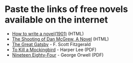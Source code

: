 # Paste the links of free novels available on the internet

* [How to write a novel(1901)](https://manybooks.net/book/150965/read) (HTML)
* [The Shooting of Dan McGrew, A Novel](https://manybooks.net/book/168489/read) (HTML)
* [The Great Gatsby](https://www.pdfbooksworld.com/bibi/pre.html?book=50.epub) - F. Scott Fitzgerald
* [To Kill a Mockingbird](https://giove.isti.cnr.it/demo/eread/libri/angry/mockingbird.pdf) - Harper Lee (PDF)
* [Nineteen Eighty-Four](https://www.planetebook.com/free-ebooks/1984.pdf) - George Orwell (PDF)

